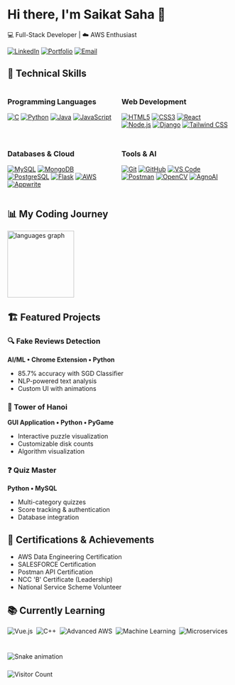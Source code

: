 # Hi there, I'm Saikat Saha 👋
💻 Full-Stack Developer | ☁️ AWS Enthusiast 

[![LinkedIn](https://img.shields.io/badge/LinkedIn-0077B5?style=for-the-badge&logo=linkedin&logoColor=white)](https://www.linkedin.com/in/saikat-saha-17b203252/)
[![Portfolio](https://img.shields.io/badge/Portfolio-FF4088?style=for-the-badge&logo=vercel&logoColor=white)](https://portfolio-website-nu-seven-24.vercel.app/)
[![Email](https://img.shields.io/badge/Email-D14836?style=for-the-badge&logo=gmail&logoColor=white)](mailto:saha.saikat8142061825@gmail.com)

## 🔧 Technical Skills

<div style="display: flex; flex-wrap: wrap; gap: 10px; justify-content: space-between;">

<div style="flex: 1; min-width: 200px;">

### Programming Languages
[![C](https://img.shields.io/badge/C-A8B9CC?style=for-the-badge&logo=c&logoColor=white)](https://en.wikipedia.org/wiki/C_(programming_language))
[![Python](https://img.shields.io/badge/Python-3776AB?style=for-the-badge&logo=python&logoColor=white)](https://www.python.org/)
[![Java](https://img.shields.io/badge/Java-007396?style=for-the-badge&logo=java&logoColor=white)](https://www.java.com/)
[![JavaScript](https://img.shields.io/badge/JavaScript-F7DF1E?style=for-the-badge&logo=javascript&logoColor=black)](https://developer.mozilla.org/en-US/docs/Web/JavaScript)

</div>

<div style="flex: 1; min-width: 200px;">

### Web Development
[![HTML5](https://img.shields.io/badge/HTML5-E34F26?style=for-the-badge&logo=html5&logoColor=white)](https://developer.mozilla.org/en-US/docs/Web/HTML)
[![CSS3](https://img.shields.io/badge/CSS3-1572B6?style=for-the-badge&logo=css3&logoColor=white)](https://developer.mozilla.org/en-US/docs/Web/CSS)
[![React](https://img.shields.io/badge/React-61DAFB?style=for-the-badge&logo=react&logoColor=black)](https://reactjs.org/)
[![Node.js](https://img.shields.io/badge/Node.js-339933?style=for-the-badge&logo=node.js&logoColor=white)](https://nodejs.org/)
[![Django](https://img.shields.io/badge/Django-092E20?style=for-the-badge&logo=django&logoColor=white)](https://www.djangoproject.com/)
[![Tailwind CSS](https://img.shields.io/badge/Tailwind_CSS-06B6D4?style=for-the-badge&logo=tailwind-css&logoColor=white)](https://tailwindcss.com/)

</div>

<div style="flex: 1; min-width: 200px;">

### Databases & Cloud
[![MySQL](https://img.shields.io/badge/MySQL-4479A1?style=for-the-badge&logo=mysql&logoColor=white)](https://www.mysql.com/)
[![MongoDB](https://img.shields.io/badge/MongoDB-47A248?style=for-the-badge&logo=mongodb&logoColor=white)](https://www.mongodb.com/)
[![PostgreSQL](https://img.shields.io/badge/PostgreSQL-4169E1?style=for-the-badge&logo=postgresql&logoColor=white)](https://www.postgresql.org/)
[![Flask](https://img.shields.io/badge/Flask-000000?style=for-the-badge&logo=flask&logoColor=white)](https://flask.palletsprojects.com/)
[![AWS](https://img.shields.io/badge/AWS-232F3E?style=for-the-badge&logo=amazon-aws&logoColor=white)](https://aws.amazon.com/)
[![Appwrite](https://img.shields.io/badge/Appwrite-F02E65?style=for-the-badge&logo=appwrite&logoColor=white)](https://appwrite.io/)

</div>

<div style="flex: 1; min-width: 200px;">

### Tools & AI
[![Git](https://img.shields.io/badge/Git-F05032?style=for-the-badge&logo=git&logoColor=white)](https://git-scm.com/)
[![GitHub](https://img.shields.io/badge/GitHub-181717?style=for-the-badge&logo=github&logoColor=white)](https://github.com/)
[![VS Code](https://img.shields.io/badge/VS_Code-007ACC?style=for-the-badge&logo=visual-studio-code&logoColor=white)](https://code.visualstudio.com/)
[![Postman](https://img.shields.io/badge/Postman-FF6C37?style=for-the-badge&logo=postman&logoColor=white)](https://www.postman.com/)
[![OpenCV](https://img.shields.io/badge/OpenCV-5C3EE8?style=for-the-badge&logo=opencv&logoColor=white)](https://opencv.org/)
[![AgnoAI](https://img.shields.io/badge/AgnoAI-05122A?style=for-the-badge&logo=openai&logoColor=white)](https://example.com/agnoai)

</div>
</div>


<div>
  <h2>📊 My Coding Journey</h2>
  <img src="https://github-readme-stats.vercel.app/api/top-langs?username=Necrosis404&locale=en&hide_title=false&layout=compact&card_width=320&langs_count=5&theme=dracula&hide_border=false" height="150" alt="languages graph" />
</div>


## 🏗️ Featured Projects

### 🔍 Fake Reviews Detection
**AI/ML • Chrome Extension • Python**
- 85.7% accuracy with SGD Classifier
- NLP-powered text analysis
- Custom UI with animations

### 🗼 Tower of Hanoi
**GUI Application • Python • PyGame**
- Interactive puzzle visualization
- Customizable disk counts
- Algorithm visualization

### ❓ Quiz Master
**Python • MySQL**
- Multi-category quizzes
- Score tracking & authentication
- Database integration

## 📜 Certifications & Achievements
- AWS Data Engineering Certification
- SALESFORCE Certification
- Postman API Certification
- NCC 'B' Certificate (Leadership)
- National Service Scheme Volunteer

## 📚 Currently Learning

<div style="display: flex; flex-wrap: wrap; gap: 0.5rem; margin-top: 0.5rem;">
  <img src="https://img.shields.io/badge/Vue.js-4FC08D?style=for-the-badge&logo=vuedotjs&logoColor=white" alt="Vue.js">
  <img src="https://img.shields.io/badge/C++-00599C?style=for-the-badge&logo=c%2B%2B&logoColor=white" alt="C++">
  <img src="https://img.shields.io/badge/AWS-232F3E?style=for-the-badge&logo=amazon-aws&logoColor=white" alt="Advanced AWS">
  <img src="https://img.shields.io/badge/Machine_Learning-FF6F00?style=for-the-badge&logo=scikitlearn&logoColor=white" alt="Machine Learning">
  <img src="https://img.shields.io/badge/Microservices-1890FF?style=for-the-badge&logo=kubernetes&logoColor=white" alt="Microservices">
</div>

###

<br clear="both">

<img src="https://raw.githubusercontent.com/maurodesouza/maurodesouza/output/snake.svg" alt="Snake animation" />

###

![Visitor Count](https://visitor-badge.laobi.icu/badge?page_id=Necrosis404.Necrosis404)
